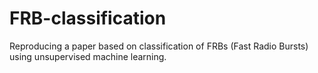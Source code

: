 # FRB-classification
Reproducing a paper based on classification of FRBs (Fast Radio Bursts) using unsupervised machine learning.
